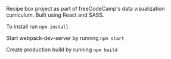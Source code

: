 Recipe box project as part of freeCodeCamp's data visualization curriculum. Built using React and SASS.

To install run ````npm install````

Start webpack-dev-server by running ````npm start````

Create production build by running ````npm build````